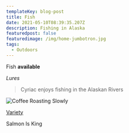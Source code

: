 ```yaml
---
templateKey: blog-post
title: Fish
date: 2021-05-10T08:39:35.207Z
description: Fishing in Alaska
featuredpost: false
featuredimage: /img/home-jumbotron.jpg
tags:
  - Outdoors
---
```

Fish **available**



*Lures*



> Cyriac enjoys fishing in the Alaskan Rivers



![Coffee Roasting Slowly](/img/home-jumbotron.jpg "Coffee Roaster")



[Variety](www.earli.com)



Salmon Is King